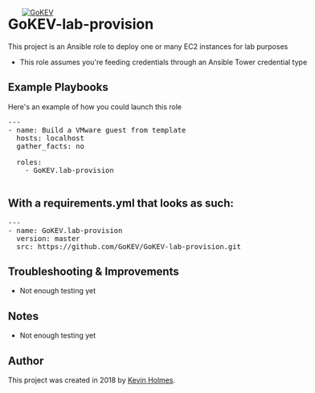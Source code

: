 [![GoKEV](http://GoKEV.com/GoKEV200.png)](http://GoKEV.com/)

<div style="position: absolute; top: 40px; left: 200px;">

# GoKEV-lab-provision

This project is an Ansible role to deploy one or many EC2 instances for lab purposes
  - This role assumes you're feeding credentials through an Ansible Tower credential type


## Example Playbooks
Here's an example of how you could launch this role


<pre>---
- name: Build a VMware guest from template
  hosts: localhost
  gather_facts: no

  roles:
    - GoKEV.lab-provision

</pre>

## With a requirements.yml that looks as such:

<pre>
---
- name: GoKEV.lab-provision
  version: master
  src: https://github.com/GoKEV/GoKEV-lab-provision.git
</pre>


## Troubleshooting & Improvements

- Not enough testing yet

## Notes

  - Not enough testing yet

## Author

This project was created in 2018 by [Kevin Holmes](http://GoKEV.com/).


